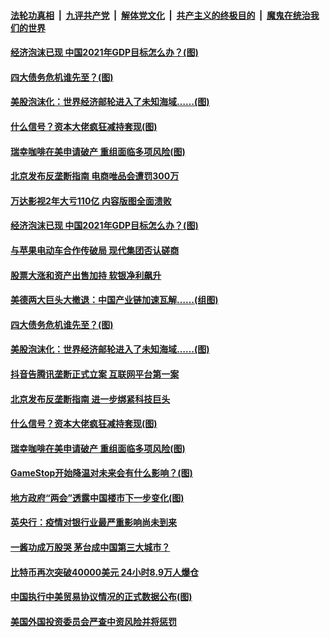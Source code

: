 ####  [法轮功真相](../../../../basic/blob/master/README.md?t=02090431) &nbsp;|&nbsp; [九评共产党](../../../../9ping.md/blob/master/README.md?t=02090431) &nbsp;|&nbsp; [解体党文化](../../../../jtdwh.md/blob/master/README.md?t=02090431)  &nbsp;|&nbsp; [共产主义的终极目的](../../../../gczydzjmd.md/blob/master/README.md?t=02090431) &nbsp;|&nbsp; [魔鬼在统治我们的世界](../../../../mgztzwmdsj.md/blob/master/README.md?t=02090431) 

#### [经济泡沫已现 中国2021年GDP目标怎么办？(图)](../pages/p5/961855.md?t=02090431) 


#### [四大债务危机谁先至？(图)](../pages/p5/961803.md?t=02090431) 

#### [美股泡沫化：世界经济邮轮进入了未知海域……(图)](../pages/p5/961793.md?t=02090431) 

#### [什么信号？资本大佬疯狂减持套现(图)](../pages/p5/961762.md?t=02090431) 

#### [瑞幸咖啡在美申请破产 重组面临多项风险(图)](../pages/p5/961741.md?t=02090431) 

#### [北京发布反垄断指南 电商唯品会遭罚300万](../pages/p5/961867.md?t=02090431) 

#### [万达影视2年大亏110亿 内容版图全面溃败](../pages/p5/961858.md?t=02090431) 

#### [经济泡沫已现 中国2021年GDP目标怎么办？(图)](../pages/p5/961855.md?t=02090431) 

#### [与苹果电动车合作传破局 现代集团否认磋商](../pages/p5/961854.md?t=02090431) 

#### [股票大涨和资产出售加持 软银净利飙升](../pages/p5/961853.md?t=02090431) 


#### [美德两大巨头大撤退：中国产业链加速瓦解……(组图)](../pages/p5/961805.md?t=02090431) 

#### [四大债务危机谁先至？(图)](../pages/p5/961803.md?t=02090431) 

#### [美股泡沫化：世界经济邮轮进入了未知海域……(图)](../pages/p5/961793.md?t=02090431) 

#### [抖音告腾讯垄断正式立案 互联网平台第一案](../pages/p5/961764.md?t=02090431) 

#### [北京发布反垄断指南 进一步绑紧科技巨头](../pages/p5/961763.md?t=02090431) 

#### [什么信号？资本大佬疯狂减持套现(图)](../pages/p5/961762.md?t=02090431) 

#### [瑞幸咖啡在美申请破产 重组面临多项风险(图)](../pages/p5/961741.md?t=02090431) 

#### [GameStop开始降温对未来会有什么影响？(图)](../pages/p5/961731.md?t=02090431) 

#### [地方政府“两会”透露中国楼市下一步变化(图)](../pages/p5/961700.md?t=02090431) 

#### [英央行：疫情对银行业最严重影响尚未到来](../pages/p5/961697.md?t=02090431) 

#### [一酱功成万股哭 茅台成中国第三大城市？](../pages/p5/961687.md?t=02090431) 

#### [比特币再次突破40000美元 24小时8.9万人爆仓](../pages/p5/961683.md?t=02090431) 

#### [中国执行中美贸易协议情况的正式数据公布(图)](../pages/p5/961682.md?t=02090431) 

#### [美国外国投资委员会严查中资风险并将惩罚](../pages/p5/961677.md?t=02090431) 

